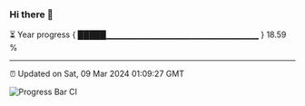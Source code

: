 ### Hi there 👋

⏳ Year progress { █████▁▁▁▁▁▁▁▁▁▁▁▁▁▁▁▁▁▁▁▁▁▁▁▁▁ } 18.59 %

---

⏰ Updated on Sat, 09 Mar 2024 01:09:27 GMT

![Progress Bar CI](https://github.com/ZhaoGui/ZhaoGui/workflows/Progress%20Bar%20CI/badge.svg)
